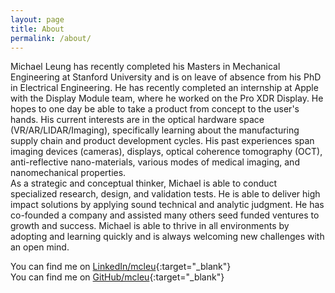 ```yaml
---
layout: page
title: About
permalink: /about/
---
```


Michael Leung has recently completed his Masters in Mechanical Engineering at Stanford University and is on leave of absence from his PhD in Electrical Engineering. He has recently completed an internship at Apple with the Display Module team, where he worked on the Pro XDR Display. He hopes to one day be able to take a product from concept to the user's hands. His current interests are in the optical hardware space (VR/AR/LIDAR/Imaging), specifically learning about the manufacturing supply chain and product development cycles. His past experiences span imaging devices (cameras), displays, optical coherence tomography (OCT), anti-reflective nano-materials, various modes of medical imaging, and nanomechanical properties.  
As a strategic and conceptual thinker, Michael is able to conduct specialized research, design, and validation tests. He is able to deliver high impact solutions by applying sound technical and analytic judgment. He has co-founded a company and assisted many others seed funded ventures to growth and success. Michael is able to thrive in all environments by adopting and learning quickly and is always welcoming new challenges with an open mind.

You can find me on [LinkedIn/mcleu](http://linkedin.com/in/mcleu){:target="_blank"}  
You can find me on [GitHub/mcleu](http://github.com/mcleu){:target="_blank"}